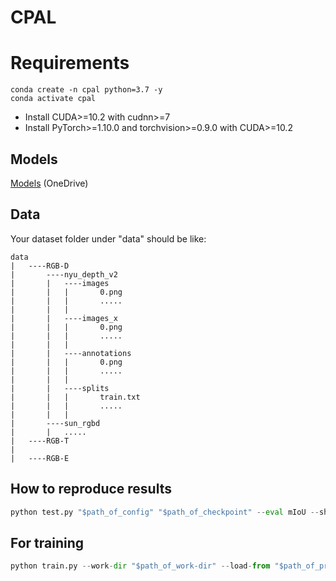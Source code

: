 # CPAL

# Requirements

```
conda create -n cpal python=3.7 -y
conda activate cpal
```
 - Install CUDA>=10.2 with cudnn>=7
 - Install PyTorch>=1.10.0 and torchvision>=0.9.0 with CUDA>=10.2

## Models

[Models](https://njupteducn-my.sharepoint.com/:f:/g/personal/1223055916_njupt_edu_cn/ElbL2uJLmMhDk6C5z454CWkBDkIBCNWULN_x-AKCvcfYdw?e=f0Wq0O) (OneDrive)

## Data

Your dataset folder under "data" should be like:

```
data
|   ----RGB-D
|       ----nyu_depth_v2
|       |   ----images
|       |   |       0.png
|       |   |       .....
|       |   |
|       |   ----images_x
|       |   |       0.png
|       |   |       .....
|       |   |
|       |   ----annotations
|       |   |       0.png
|       |   |       .....
|       |   |
|       |   ----splits
|       |   |       train.txt
|       |   |       .....
|       |   |
|       ----sun_rgbd
|       |   .....
|   ----RGB-T
|
|   ----RGB-E

```

## How to reproduce results
```python
python test.py "$path_of_config" "$path_of_checkpoint" --eval mIoU --show-dir "$path_of_output"
```

## For training
```python
python train.py --work-dir "$path_of_work-dir" --load-from "$path_of_pretrained_model" "$path_of_config"
```
